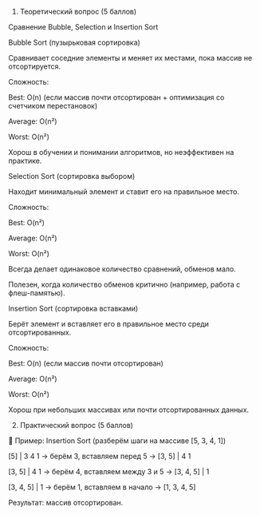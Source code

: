 1. Теоретический вопрос (5 баллов)

Сравнение Bubble, Selection и Insertion Sort

Bubble Sort (пузырьковая сортировка)

Сравнивает соседние элементы и меняет их местами, пока массив не отсортируется.

Сложность:

Best: O(n) (если массив почти отсортирован + оптимизация со счетчиком перестановок)

Average: O(n²)

Worst: O(n²)

Хорош в обучении и понимании алгоритмов, но неэффективен на практике.

Selection Sort (сортировка выбором)

Находит минимальный элемент и ставит его на правильное место.

Сложность:

Best: O(n²)

Average: O(n²)

Worst: O(n²)

Всегда делает одинаковое количество сравнений, обменов мало.

Полезен, когда количество обменов критично (например, работа с флеш-памятью).

Insertion Sort (сортировка вставками)

Берёт элемент и вставляет его в правильное место среди отсортированных.

Сложность:

Best: O(n) (если массив почти отсортирован)

Average: O(n²)

Worst: O(n²)

Хорош при небольших массивах или почти отсортированных данных.

2. Практический вопрос (5 баллов)

📌 Пример: Insertion Sort (разберём шаги на массиве [5, 3, 4, 1])

[5] | 3 4 1 → берём 3, вставляем перед 5 → [3, 5] | 4 1

[3, 5] | 4 1 → берём 4, вставляем между 3 и 5 → [3, 4, 5] | 1

[3, 4, 5] | 1 → берём 1, вставляем в начало → [1, 3, 4, 5]

Результат: массив отсортирован.
